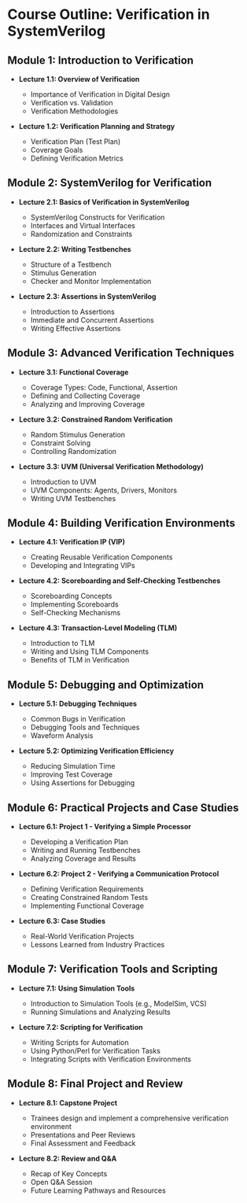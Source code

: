 # Course Outline: Verification in SystemVerilog

## Module 1: Introduction to Verification
- **Lecture 1.1: Overview of Verification**
  - Importance of Verification in Digital Design
  - Verification vs. Validation
  - Verification Methodologies

- **Lecture 1.2: Verification Planning and Strategy**
  - Verification Plan (Test Plan)
  - Coverage Goals
  - Defining Verification Metrics

## Module 2: SystemVerilog for Verification
- **Lecture 2.1: Basics of Verification in SystemVerilog**
  - SystemVerilog Constructs for Verification
  - Interfaces and Virtual Interfaces
  - Randomization and Constraints

- **Lecture 2.2: Writing Testbenches**
  - Structure of a Testbench
  - Stimulus Generation
  - Checker and Monitor Implementation

- **Lecture 2.3: Assertions in SystemVerilog**
  - Introduction to Assertions
  - Immediate and Concurrent Assertions
  - Writing Effective Assertions

## Module 3: Advanced Verification Techniques
- **Lecture 3.1: Functional Coverage**
  - Coverage Types: Code, Functional, Assertion
  - Defining and Collecting Coverage
  - Analyzing and Improving Coverage

- **Lecture 3.2: Constrained Random Verification**
  - Random Stimulus Generation
  - Constraint Solving
  - Controlling Randomization

- **Lecture 3.3: UVM (Universal Verification Methodology)**
  - Introduction to UVM
  - UVM Components: Agents, Drivers, Monitors
  - Writing UVM Testbenches

## Module 4: Building Verification Environments
- **Lecture 4.1: Verification IP (VIP)**
  - Creating Reusable Verification Components
  - Developing and Integrating VIPs

- **Lecture 4.2: Scoreboarding and Self-Checking Testbenches**
  - Scoreboarding Concepts
  - Implementing Scoreboards
  - Self-Checking Mechanisms

- **Lecture 4.3: Transaction-Level Modeling (TLM)**
  - Introduction to TLM
  - Writing and Using TLM Components
  - Benefits of TLM in Verification

## Module 5: Debugging and Optimization
- **Lecture 5.1: Debugging Techniques**
  - Common Bugs in Verification
  - Debugging Tools and Techniques
  - Waveform Analysis

- **Lecture 5.2: Optimizing Verification Efficiency**
  - Reducing Simulation Time
  - Improving Test Coverage
  - Using Assertions for Debugging

## Module 6: Practical Projects and Case Studies
- **Lecture 6.1: Project 1 - Verifying a Simple Processor**
  - Developing a Verification Plan
  - Writing and Running Testbenches
  - Analyzing Coverage and Results

- **Lecture 6.2: Project 2 - Verifying a Communication Protocol**
  - Defining Verification Requirements
  - Creating Constrained Random Tests
  - Implementing Functional Coverage

- **Lecture 6.3: Case Studies**
  - Real-World Verification Projects
  - Lessons Learned from Industry Practices

## Module 7: Verification Tools and Scripting
- **Lecture 7.1: Using Simulation Tools**
  - Introduction to Simulation Tools (e.g., ModelSim, VCS)
  - Running Simulations and Analyzing Results

- **Lecture 7.2: Scripting for Verification**
  - Writing Scripts for Automation
  - Using Python/Perl for Verification Tasks
  - Integrating Scripts with Verification Environments

## Module 8: Final Project and Review
- **Lecture 8.1: Capstone Project**
  - Trainees design and implement a comprehensive verification environment
  - Presentations and Peer Reviews
  - Final Assessment and Feedback

- **Lecture 8.2: Review and Q&A**
  - Recap of Key Concepts
  - Open Q&A Session
  - Future Learning Pathways and Resources
